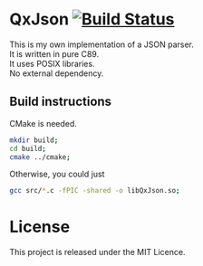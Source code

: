 # QxJson [![Build Status](https://travis-ci.org/quarthex/QxJson.svg?branch=master)](https://travis-ci.org/quarthex/QxJson)

This is my own implementation of a JSON parser.  
It is written in pure C89.  
It uses POSIX libraries.  
No external dependency.

## Build instructions

CMake is needed.

```sh
mkdir build;
cd build;
cmake ../cmake;
```

Otherwise, you could just

```sh
gcc src/*.c -fPIC -shared -o libQxJson.so;
```

# License

This project is released under the MIT Licence.

